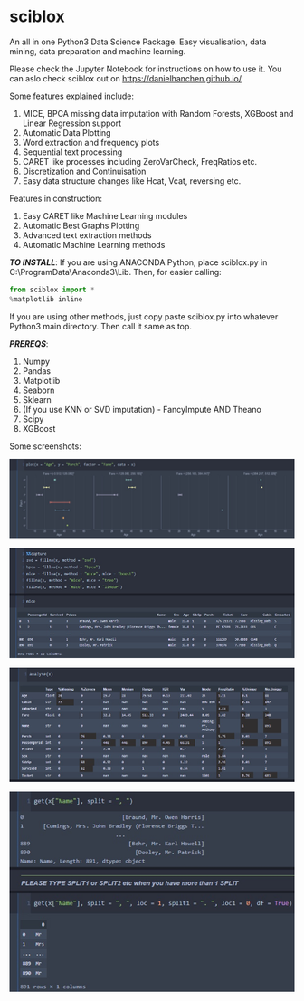 # sciblox
An all in one Python3 Data Science Package. Easy visualisation, data mining, data preparation and machine learning.

Please check the Jupyter Notebook for instructions on how to use it.
You can aslo check sciblox out on https://danielhanchen.github.io/

Some features explained include:

1. MICE, BPCA missing data imputation with Random Forests, XGBoost and Linear Regression support
2. Automatic Data Plotting
3. Word extraction and frequency plots
4. Sequential text processing
5. CARET like processes including ZeroVarCheck, FreqRatios etc.
6. Discretization and Continuisation
7. Easy data structure changes like Hcat, Vcat, reversing etc.

Features in construction:

1. Easy CARET like Machine Learning modules
2. Automatic Best Graphs Plotting
3. Advanced text extraction methods
4. Automatic Machine Learning methods

***TO INSTALL***:
If you are using ANACONDA Python, place sciblox.py in C:\ProgramData\Anaconda3\Lib.
Then, for easier calling:
```python
from sciblox import *
%matplotlib inline
```
If you are using other methods, just copy paste sciblox.py into whatever Python3 main directory.
Then call it same as top.

***PREREQS***:
1. Numpy
2. Pandas
3. Matplotlib
4. Seaborn
5. Sklearn
6. (If you use KNN or SVD imputation) - FancyImpute AND Theano
7. Scipy
8. XGBoost

Some screenshots:

![Plotting](/Plot.jpg?raw=true "Auto Plotting")

![Imputing](/impute.jpg?raw=true "MICE,BPCA Missing Data Imputation")

![Analysing](/Analyse.jpg?raw=true "Clear descriptive statistics")

![Data_Mining](/datamining.jpg?raw=true "Sequential Data Mining")
